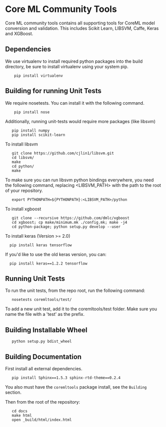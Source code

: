 Core ML Community Tools
=======================

Core ML community tools contains all supporting tools for CoreML model
conversion and validation. This includes Scikit Learn, LIBSVM, Caffe,
Keras and XGBoost.

Dependencies
------------

We use virtualenv to install required python packages into the build
directory, be sure to install virtualenv using your system pip.

```
    pip install virtualenv
```

Building for running Unit Tests
--------------------------------
We require nosetests. You can install it with the following command.

```
    pip install nose
```

Additionally, running unit-tests would require more packages (like
libsvm)

```
   pip install numpy
   pip install scikit-learn
```

To install libsvm

```
   git clone https://github.com/cjlin1/libsvm.git
   cd libsvm/
   make
   cd python/
   make
```

To make sure you can run libsvm python bindings everywhere, you need the
following command, replacing <LIBSVM_PATH> with the path to the root of
your repository.

```
   export PYTHONPATH=${PYTHONPATH}:<LIBSVM_PATH>/python
```

To install xgboost

```
   git clone --recursive https://github.com/dmlc/xgboost
   cd xgboost; cp make/minimum.mk ./config.mk; make -j4
   cd python-package; python setup.py develop --user
```

To install keras (Version >= 2.0)
```
  pip install keras tensorflow
```

If you'd like to use the old keras version, you can:
```
  pip install keras==1.2.2 tensorflow
```

Running Unit Tests
-------------------
To run the unit tests, from the repo root, run the following command:

```
   nosetests coremltools/test/
```

To add a new unit test, add it to the coremltools/test folder. Make sure you
name the file with a 'test' as the prefix.


Building Installable Wheel
---------------------------
```
   python setup.py bdist_wheel
```

Building Documentation
----------------------
First install all external dependencies.

```
   pip install Sphinx==1.5.3 sphinx-rtd-theme==0.2.4
```
You also must have the `coremltools` package install, see the `Building` section.

Then from the root of the repository:
```
   cd docs
   make html
   open _build/html/index.html
```
